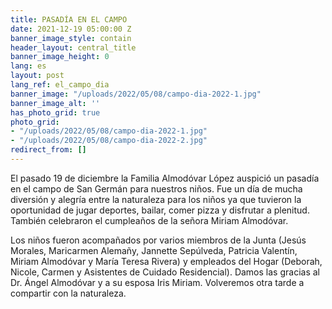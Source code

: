 ```yaml
---
title: PASADÍA EN EL CAMPO
date: 2021-12-19 05:00:00 Z
banner_image_style: contain
header_layout: central_title
banner_image_height: 0
lang: es
layout: post
lang_ref: el_campo_dia
banner_image: "/uploads/2022/05/08/campo-dia-2022-1.jpg"
banner_image_alt: ''
has_photo_grid: true
photo_grid:
- "/uploads/2022/05/08/campo-dia-2022-1.jpg"
- "/uploads/2022/05/08/campo-dia-2022-2.jpg"
redirect_from: []
---
```


El pasado 19 de diciembre la Familia Almodóvar López auspició un pasadía en el campo de San Germán para nuestros niños. Fue un día de mucha diversión y alegría entre la naturaleza para los niños ya que tuvieron la oportunidad de jugar deportes, bailar, comer pizza y disfrutar a plenitud. También celebraron el cumpleaños de la señora Miriam Almodóvar.

Los niños fueron acompañados por varios miembros de la Junta (Jesús Morales, Maricarmen Alemañy, Jannette Sepúlveda, Patricia Valentín, Miriam Almodóvar y María Teresa Rivera) y empleados del Hogar (Deborah, Nicole, Carmen y Asistentes de Cuidado Residencial). Damos las gracias al Dr. Ángel Almodóvar y a su esposa Iris Miriam. Volveremos otra tarde a compartir con la naturaleza.

